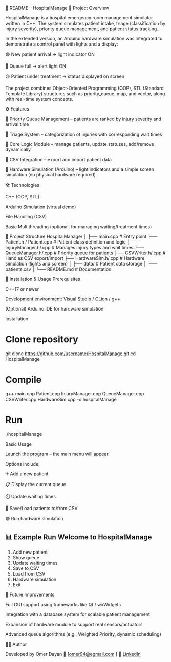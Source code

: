 📄 README – HospitalManage
🏥 Project Overview

HospitalManage is a hospital emergency room management simulator written in C++.
The system simulates patient intake, triage (classification by injury severity), priority queue management, and patient status tracking.

In the extended version, an Arduino hardware simulation was integrated to demonstrate a control panel with lights and a display:

🟢 New patient arrival → light indicator ON

🔴 Queue full → alert light ON

🟡 Patient under treatment → status displayed on screen

The project combines Object-Oriented Programming (OOP), STL (Standard Template Library) structures such as priority_queue, map, and vector, along with real-time system concepts.

⚙️ Features

📌 Priority Queue Management – patients are ranked by injury severity and arrival time

📌 Triage System – categorization of injuries with corresponding wait times

📌 Core Logic Module – manage patients, update statuses, add/remove dynamically

📌 CSV Integration – export and import patient data

📌 Hardware Simulation (Arduino) – light indicators and a simple screen simulation (no physical hardware required)

🛠️ Technologies

C++ (OOP, STL)

Arduino Simulation (virtual demo)

File Handling (CSV)

Basic Multithreading (optional, for managing waiting/treatment times)

📂 Project Structure
HospitalManage/
│
├── main.cpp              # Entry point
├── Patient.h / Patient.cpp # Patient class definition and logic
├── InjuryManager.h/.cpp  # Manages injury types and wait times
├── QueueManager.h/.cpp   # Priority queue for patients
├── CSVWriter.h/.cpp      # Handles CSV export/import
├── HardwareSim.h/.cpp    # Hardware simulation (lights and screen)
│
├── data/                 # Patient data storage
│   └── patients.csv
│
└── README.md             # Documentation

🚀 Installation & Usage
Prerequisites

C++17 or newer

Development environment: Visual Studio / CLion / g++

(Optional) Arduino IDE for hardware simulation

Installation
# Clone repository
git clone https://github.com/username/HospitalManage.git
cd HospitalManage

# Compile
g++ main.cpp Patient.cpp InjuryManager.cpp QueueManager.cpp CSVWriter.cpp HardwareSim.cpp -o hospitalManage

# Run
./hospitalManage

Basic Usage

Launch the program – the main menu will appear.

Options include:

➕ Add a new patient

📋 Display the current queue

⏱️ Update waiting times

💾 Save/Load patients to/from CSV

🟢 Run hardware simulation

📊 Example Run
Welcome to HospitalManage
-------------------------
1. Add new patient
2. Show queue
3. Update waiting times
4. Save to CSV
5. Load from CSV
6. Hardware simulation
0. Exit

🔮 Future Improvements

Full GUI support using frameworks like Qt / wxWidgets

Integration with a database system for scalable patient management

Expansion of hardware module to support real sensors/actuators

Advanced queue algorithms (e.g., Weighted Priority, dynamic scheduling)

👨‍💻 Author

Developed by Omer Dayan
📧 [omer94@egmail.com
]
🔗 [LinkedIn](https://www.linkedin.com/in/omer-dayan/)
